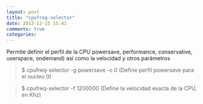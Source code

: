 ```yaml
---
layout: post
title: "cpufreq-selector"
date: 2013-12-15 15:41
comments: true
categories: 
---
```

Permite definir el perfil de la CPU powersave, performance, conservative, userspace, ondemand) así como la velocidad y otros parámetros

>$ cpufreq-selector -g powersave -c 0 (Define perfil powersave para el nucleo 0)

>$ cpufreq-selector -f 1200000 (Define la velocidad exacta de la CPU, en Khz)

